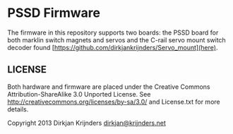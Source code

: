PSSD Firmware
====

The firmware in this repository supports two boards: the PSSD board for both marklin switch magnets and servos and the C-rail servo mount switch decoder found [https://github.com/dirkjankrijnders/Servo_mount](here).

LICENSE
-------

Both hardware and firmware are placed under the Creative Commons Attribution-ShareAlike 3.0 Unported License. See <http://creativecommons.org/licenses/by-sa/3.0/> and License.txt for more details.

Copyright 2013
Dirkjan Krijnders
<dirkjan@krijnders.net>
